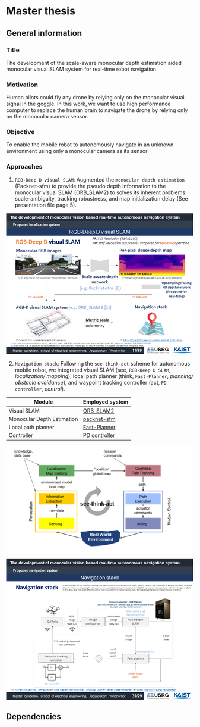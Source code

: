 # Master thesis
## General information
### Title
The development of the scale-aware monocular depth estimation aided monocular visual SLAM system for real-time robot navigation

### Motivation
Human pilots could fly any drone by relying only on the monocular visual signal in the goggle. In this work, we want to use high performance computer to replace the human brain to navigate the drone by relying only on the monocular camera sensor.

### Objective
To enable the mobile robot to autonomously navigate in an unknown environment using only a monocular camera as its sensor

### Approaches
1) `RGB-Deep D visual SLAM`: Augmented the `monocular depth estimation` (Packnet-sfm) to provide the pseudo depth information to the monocular visual SLAM (ORB_SLAM2) to solves its inherent problems: scale-ambiguity, tracking robustness, and map initialization delay (See presentation file page 5).

![RGB_Deep_D_visual_SLAM](https://github.com/surfii3z/jy_master_thesis/blob/main/media/RGB_Deep_D_visual_SLAM.png)

2) `Navigation stack`: Following the `see-think-act` scheme for autonomous mobile robot, we integrated visual SLAM (see, `RGB-Deep D SLAM`, _localization/ mapping_), local path planner (think, `Fast-Planner`, _planning/ obstacle avoidance_), and waypoint tracking controller (act, `PD controller`, _control_).

Module | Employed system
------------ | -------------
Visual SLAM | [ORB_SLAM2](https://github.com/raulmur/ORB_SLAM2)
Monocular Depth Estimation | [packnet-sfm](https://github.com/TRI-ML/packnet-sfm)
Local path planner | [Fast-Planner](https://github.com/HKUST-Aerial-Robotics/Fast-Planner)
Controller | [PD controller](https://github.com/surfii3z/drone_controller/tree/thesis)

![see_think_act](https://github.com/surfii3z/jy_master_thesis/blob/main/media/see_think_act.png)

![Navigation_stack](https://github.com/surfii3z/jy_master_thesis/blob/main/media/Navigation_stack.png)

## Dependencies


